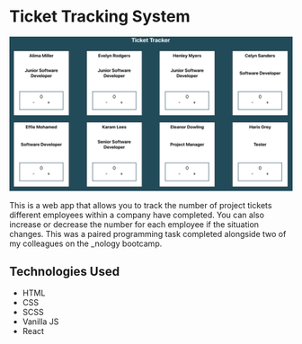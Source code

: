 # Ticket Tracking System

<img src="./src/assets/images/ticket_tracker_screenshot.png" alt="Screenshot of application"/>

This is a web app that allows you to track the number of project tickets different employees within a company have completed. You can also increase or decrease the number for each employee if the situation changes. This was a paired programming task completed alongside two of my colleagues on the _nology bootcamp.

## Technologies Used

- HTML
- CSS 
- SCSS
- Vanilla JS
- React

